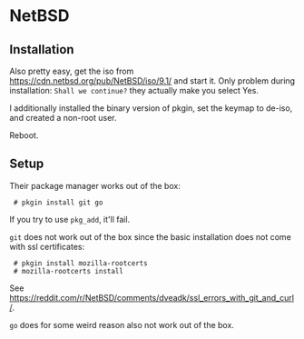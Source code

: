 # NetBSD

## Installation

Also pretty easy, get the iso from https://cdn.netbsd.org/pub/NetBSD/iso/9.1/ and start it.
Only problem during installation: `Shall we continue?` they actually make you select Yes.

I additionally installed the binary version of pkgin, set the keymap to de-iso, and created a non-root user.

Reboot.

## Setup

Their package manager works out of the box:
```
 # pkgin install git go
```
If you try to use `pkg_add`, it'll fail.

`git` does not work out of the box since the basic installation does not come with ssl certificates:
```
 # pkgin install mozilla-rootcerts
 # mozilla-rootcerts install
```
See https://reddit.com/r/NetBSD/comments/dveadk/ssl_errors_with_git_and_curl/.

`go` does for some weird reason also not work out of the box.
